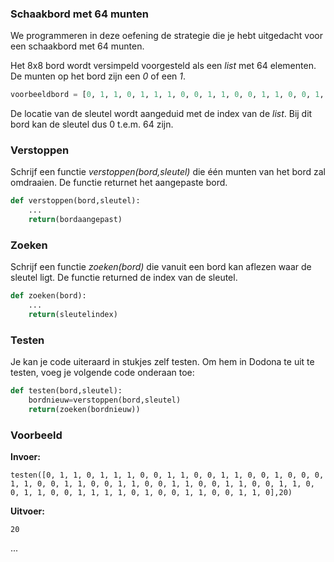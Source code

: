 ### Schaakbord met 64 munten
We programmeren in deze oefening de strategie die je hebt uitgedacht voor een schaakbord met 64 munten.

Het 8x8 bord wordt versimpeld voorgesteld als een *list* met 64 elementen. De munten op het bord zijn een *0* of een *1*.
```python
voorbeeldbord = [0, 1, 1, 0, 1, 1, 1, 0, 0, 1, 1, 0, 0, 1, 1, 0, 0, 1, 0, 0, 0, 1, 1, 0, 0, 1, 1, 0, 0, 1, 1, 0, 0, 1, 1, 0, 0, 1, 1, 0, 0, 1, 1, 0, 0, 1, 1, 0, 0, 1, 1, 1, 1, 0, 1, 0, 0, 1, 1, 0, 0, 1, 1, 0]
```
De locatie van de sleutel wordt aangeduid met de index van de *list*. Bij dit bord kan de sleutel dus 0 t.e.m. 64 zijn.

### Verstoppen
Schrijf een functie *verstoppen(bord,sleutel)* die één munten van het bord zal omdraaien. De functie returnet het aangepaste bord.
```python
def verstoppen(bord,sleutel):
    ...
    return(bordaangepast)
```

### Zoeken
Schrijf een functie *zoeken(bord)* die vanuit een bord kan aflezen waar de sleutel ligt. De functie returned de index van de sleutel.
```python
def zoeken(bord):
    ...
    return(sleutelindex)
```
### Testen
Je kan je code uiteraard in stukjes zelf testen. Om hem in Dodona te uit te testen, voeg je volgende code onderaan toe:

```python
def testen(bord,sleutel):
    bordnieuw=verstoppen(bord,sleutel)
    return(zoeken(bordnieuw))
```

### Voorbeeld
**Invoer:**

    testen([0, 1, 1, 0, 1, 1, 1, 0, 0, 1, 1, 0, 0, 1, 1, 0, 0, 1, 0, 0, 0, 1, 1, 0, 0, 1, 1, 0, 0, 1, 1, 0, 0, 1, 1, 0, 0, 1, 1, 0, 0, 1, 1, 0, 0, 1, 1, 0, 0, 1, 1, 1, 1, 0, 1, 0, 0, 1, 1, 0, 0, 1, 1, 0],20)
    
**Uitvoer:**

    20

...
